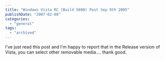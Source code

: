 ```yaml
---
title: "Windows Vista RC (Build 5600) Post Sep 9th 2005"
publishDate: "2007-02-08"
categories: 
  - "general"
tags:
  - "archived"
---
```


I've just read this post and I'm happy to report that in the Release version of Vista, you can select other removable media.... thank good.
